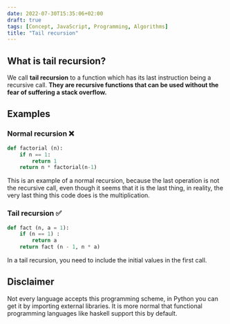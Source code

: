 ```yaml
---
date: 2022-07-30T15:35:06+02:00
draft: true
tags: [Concept, JavaScript, Programming, Algorithms]
title: "Tail recursion"
---
```


## What is tail recursion?

We call **tail recursion** to a function which has its last instruction being a recursive call. **They are recursive functions that can be used without the fear of suffering a stack overflow.**

## Examples

### Normal recursion ❌

```python
def factorial (n):
	if n == 1:
		return 1
	return n * factorial(n-1)
```
This is an example of a normal recursion, because the last operation is not the recursive call, even though it seems that it is the last thing, in reality, the very last thing this code does is the multiplication.
 
### Tail recursion ✅

```python
def fact (n, a = 1):
	if (n == 1) :
		return a
	return fact (n - 1, n * a)
```
In a tail recursion, you need to include the initial values in the first call.

## Disclaimer

Not every language accepts this programming scheme, in Python you can get it by importing external libraries. It is more normal that functional programming languages like haskell support this by default.

